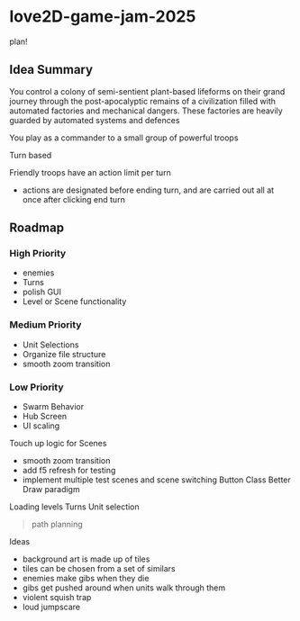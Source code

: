 # love2D-game-jam-2025
plan!

## Idea Summary
You control a colony of semi-sentient plant-based lifeforms on their grand journey through the post-apocalyptic remains of a civilization filled with automated factories and mechanical dangers.
These factories are heavily guarded by automated systems and defences

You play as a commander to a small group of powerful troops

Turn based

Friendly troops have an action limit per turn
 - actions are designated before ending turn, and are carried out all at once after clicking end turn

## Roadmap
### High Priority
- enemies
- Turns
- polish GUI
- Level or Scene functionality

### Medium Priority
- Unit Selections
- Organize file structure
- smooth zoom transition


### Low Priority
- Swarm Behavior
- Hub Screen
- UI scaling

Touch up logic for Scenes
 - smooth zoom transition
 - add f5 refresh for testing
 - implement multiple test scenes and scene switching
Button Class
Better Draw paradigm

Loading levels
Turns
Unit selection
 > path planning


Ideas
 - background art is made up of tiles
 - tiles can be chosen from a set of similars
 - enemies make gibs when they die
 - gibs get pushed around when units walk through them
 - violent squish trap
  - loud jumpscare
